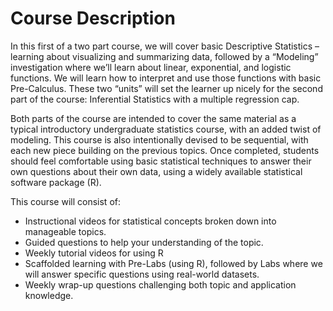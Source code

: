 # Course Description
In this first of a two part course, we will cover basic Descriptive Statistics – learning about visualizing and summarizing data, followed by a “Modeling” investigation where we’ll learn about linear, exponential, and logistic functions. We will learn how to interpret and use those functions with basic Pre-Calculus. These two “units” will set the learner up nicely for the second part of the course: Inferential Statistics with a multiple regression cap.

Both parts of the course are intended to cover the same material as a typical introductory undergraduate statistics course, with an added twist of modeling. This course is also intentionally devised to be sequential, with each new piece building on the previous topics. Once completed, students should feel comfortable using basic statistical techniques to answer their own questions about their own data, using a widely available statistical software package (R).

This course will consist of:

- Instructional videos for statistical concepts broken down into manageable topics.
- Guided questions to help your understanding of the topic.
- Weekly tutorial videos for using R
- Scaffolded learning with Pre-Labs (using R), followed by Labs where we will answer specific questions using real-world datasets.
- Weekly wrap-up questions challenging both topic and application knowledge.
